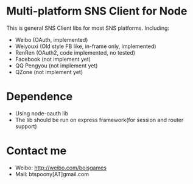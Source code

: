 # Multi-platform SNS Client for Node
This is general SNS Client libs for most SNS platforms. Including:

* Weibo (OAuth, implemented)
* Weiyouxi (Old style FB like, in-frame only, implemented)
* RenRen (OAuth2, code implemented, no tested)
* Facebook (not implement yet)
* QQ Pengyou (not implement yet)
* QZone (not implement yet)

# Dependence
* Using node-oauth lib
* The lib should be run on express framework(for session and router support)

# Contact me
* Weibo: http://weibo.com/boisgames
* Mail: btspoony[AT]gmail.com